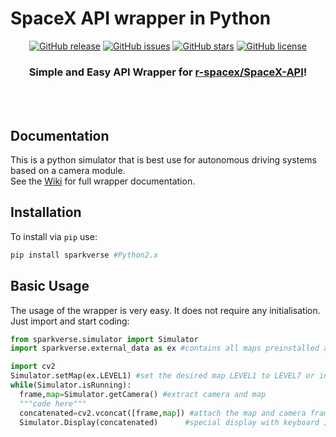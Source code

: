 # SpaceX API wrapper in Python
<div align="center">

[![GitHub release](https://img.shields.io/github/release/phadnisvinay30/SpaceX-Python.svg)](https://github.com/phadnisvinay30/SpaceX-Python/releases)
[![GitHub issues](https://img.shields.io/github/issues/phadnisvinay30/SpaceX-Python.svg)](https://github.com/phadnisvinay30/SpaceX-Python/issues)
[![GitHub stars](https://img.shields.io/github/stars/phadnisvinay30/SpaceX-Python.svg)](https://github.com/phadnisvinay30/SpaceX-Python/stargazers)
[![GitHub license](https://img.shields.io/github/license/phadnisvinay30/SpaceX-Python.svg)](https://github.com/phadnisvinay30/SpaceX-Python)

### Simple and Easy API Wrapper for [r-spacex/SpaceX-API](https://github.com/r-spacex/SpaceX-API)!

<br><br>

</div>

## Documentation
This is a python simulator that is best use for autonomous driving systems based on a camera module.
<br>
See the [Wiki](https://github.com/phadnisvinay30/SpaceX-Python/wiki) for full wrapper documentation.

## Installation
To install via `pip` use:
```sh
pip install sparkverse #Python2.x
```

## Basic Usage
The usage of the wrapper is very easy. It does not require any initialisation. Just import and start coding:
```python
from sparkverse.simulator import Simulator
import sparkverse.external_data as ex #contains all maps preinstalled alltoghether with the library

import cv2
Simulator.setMap(ex.LEVEL1) #set the desired map LEVEL1 to LEVEL7 or input path to image file
while(Simulator.isRunning):
  frame,map=Simulator.getCamera() #extract camera and map
  """code here"""
  concatenated=cv2.vconcat([frame,map]) #attach the map and camera frame
  Simulator.Display(concatenated)      #special display with keyboard input for easy user experience
```
